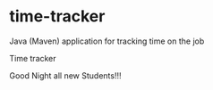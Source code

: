 # time-tracker
Java (Maven) application for tracking time on the job

Time tracker

Good Night all new Students!!!
